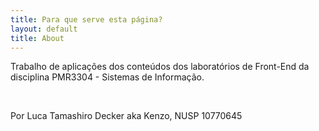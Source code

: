 ```yaml
---
title: Para que serve esta página?
layout: default
title: About
---
```


<article>
    <p>Trabalho de aplicações dos conteúdos dos laboratórios de Front-End da disciplina PMR3304 - Sistemas de Informação.</p><br>
    <p>Por Luca Tamashiro Decker aka Kenzo, NUSP 10770645</p>
</article>
